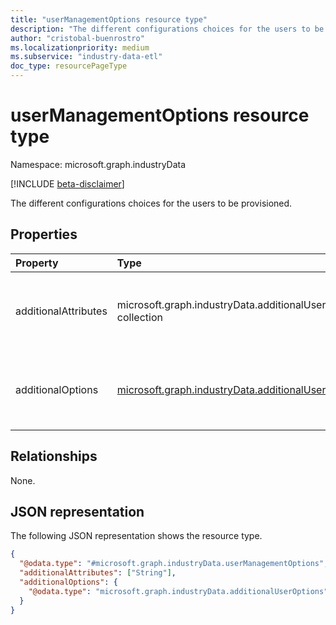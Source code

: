 ```yaml
---
title: "userManagementOptions resource type"
description: "The different configurations choices for the users to be provisioned."
author: "cristobal-buenrostro"
ms.localizationpriority: medium
ms.subservice: "industry-data-etl"
doc_type: resourcePageType
---
```


# userManagementOptions resource type

Namespace: microsoft.graph.industryData

[!INCLUDE [beta-disclaimer](../../includes/beta-disclaimer.md)]

The different configurations choices for the users to be provisioned.

## Properties

| Property             | Type                                                                                                     | Description                                                      |
| :------------------- | :------------------------------------------------------------------------------------------------------- | :--------------------------------------------------------------- |
| additionalAttributes | microsoft.graph.industryData.additionalUserAttributes collection                                         | The different attribute choices for the users to be provisioned  |
| additionalOptions    | [microsoft.graph.industryData.additionalUserOptions](../resources/industrydata-additionaluseroptions.md) | The different management choices for the users to be provisioned |

## Relationships

None.

## JSON representation

The following JSON representation shows the resource type.

<!-- {
  "blockType": "resource",
  "@odata.type": "microsoft.graph.industryData.userManagementOptions"
}
-->

```json
{
  "@odata.type": "#microsoft.graph.industryData.userManagementOptions",
  "additionalAttributes": ["String"],
  "additionalOptions": {
    "@odata.type": "microsoft.graph.industryData.additionalUserOptions"
  }
}
```
